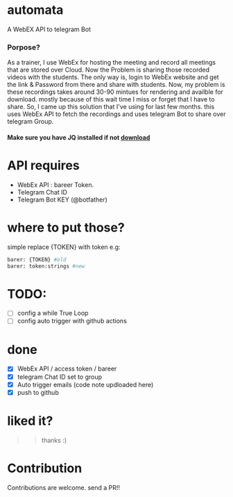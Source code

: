 # automata
A WebEX API to telegram Bot

### Porpose?
As a trainer, I use WebEx for hosting the meeting and record all meetings that are stored over Cloud. Now the Problem is sharing those recorded videos with the students. The only way is, login to WebEx website and get the link & Password from there and share with students. Now, my problem is these recordings takes around 30-90 mintues for rendering and availble for download. mostly because of this wait time I miss or forget that I have to share. So, I came up this solution that I've using for last few months. this uses WebEx API to fetch the recordings and uses telegram Bot to share over telegram Group. 


#### Make sure you have JQ installed if not [download](https://stedolan.github.io/jq/)

# API requires
* WebEx API : bareer Token.
* Telegram Chat ID
* Telegram Bot KEY (@botfather)

# where to put those?
simple replace {TOKEN} with token e.g: 

 ``` bash 
 barer: {TOKEN} #old 
 barer: token:strings #new
 ```
 
 # TODO:
 - [ ] config a while True Loop
 - [ ] config auto trigger with github actions
 
 # done 
 - [x] WebEx API / access token / bareer 
 - [x] telegram Chat ID set to group
 - [x] Auto trigger emails (code note updloaded here)
 - [x] push to github 

# liked it?
>> thanks :) 

# Contribution
Contributions are welcome. send a PR!!
